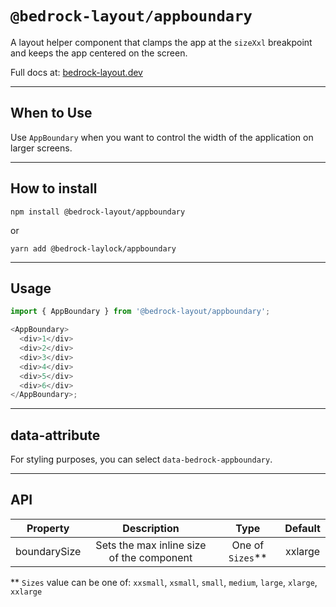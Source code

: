 # `@bedrock-layout/appboundary`

A layout helper component that clamps the app at the `sizeXxl` breakpoint and keeps the app centered on the screen.

Full docs at: [bedrock-layout.dev](https://bedrock-layout.dev/)

---

## When to Use

Use `AppBoundary` when you want to control the width of the application on larger screens.

---

## How to install

`npm install @bedrock-layout/appboundary`

or

`yarn add @bedrock-laylock/appboundary`

---

## Usage

```javascript
import { AppBoundary } from '@bedrock-layout/appboundary';

<AppBoundary>
  <div>1</div>
  <div>2</div>
  <div>3</div>
  <div>4</div>
  <div>5</div>
  <div>6</div>
</AppBoundary>;
```

---

## data-attribute

For styling purposes, you can select `data-bedrock-appboundary`.

---

## API

|   Property   |                Description                |        Type        | Default |
| :----------: | :---------------------------------------: | :----------------: | :-----: |
| boundarySize | Sets the max inline size of the component | One of `Sizes`\*\* | xxlarge |

\*\* `Sizes` value can be one of: `xxsmall`, `xsmall`, `small`, `medium`, `large`, `xlarge`, `xxlarge`
